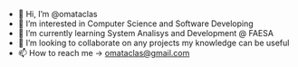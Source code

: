 - 👋 Hi, I’m @omataclas
- 👀 I’m interested in Computer Science and Software Developing
- 🌱 I’m currently learning System Analisys and Development @ FAESA
- 💞️ I’m looking to collaborate on any projects my knowledge can be useful
- 📫 How to reach me -> omataclas@gmail.com

<!---
omataclas/omataclas is a ✨ special ✨ repository because its `README.md` (this file) appears on your GitHub profile.
You can click the Preview link to take a look at your changes.
--->
